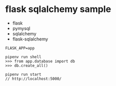 # flask sqlalchemy sample

- flask
- pymysql
- sqlalchemy
- flask-sqlalchemy

```
FLASK_APP=app

pipenv run shell
>>> from app.database import db
>>> db.create_all()

pipenv run start
// http://localhost:5000/
```